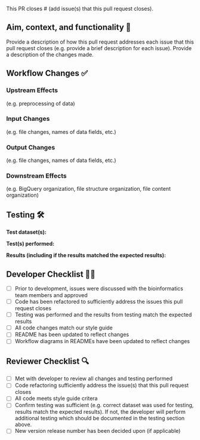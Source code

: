 This PR closes # (add issue(s) that this pull request closes).

## Aim, context, and functionality 🎯

Provide a description of how this pull request addresses each issue that this pull request closes (e.g. provide a brief description for each issue). Provide a description of the changes made.

## Workflow Changes ✅

### Upstream Effects

(e.g. preprocessing of data)

### Input Changes

(e.g. file changes, names of data fields, etc.)

### Output Changes

(e.g. file changes, names of data fields, etc.)

### Downstream Effects

(e.g. BigQuery organization, file structure organization, file content organization)

## Testing 🛠️

**Test dataset(s):**

**Test(s) performed:**

**Results (including if the results matched the expected results):**

## Developer Checklist 👷‍♀️

- [ ] Prior to development, issues were discussed with the bioinformatics team members and approved
- [ ] Code has been refactored to sufficiently address the issues this pull request closes
- [ ] Testing was performed and the results from testing match the expected results
- [ ] All code changes match our style guide
- [ ] README has been updated to reflect changes
- [ ] Workflow diagrams in READMEs have been updated to reflect changes

## Reviewer Checklist 🔍

- [ ] Met with developer to review all changes and testing performed
- [ ] Code refactoring sufficiently address the issue(s) that this pull request closes
- [ ] All code meets style guide critera
- [ ] Confirm testing was sufficient (e.g. correct dataset was used for testing, results match the expected results). If not, the developer will perform additional testing which should be documented in the testing section above.
- [ ] New version release number has been decided upon (if applicable)
